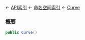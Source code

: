 ← [API索引](Api-Index) ← [命名空间索引](Namespace-Index) ← [Curve](VRageMath.Curve)

### 概要

```csharp
public Curve()
```

